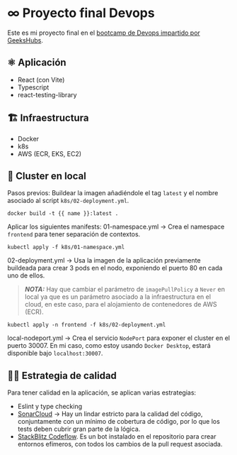 # ∞ Proyecto final Devops

Este es mi proyecto final en el [bootcamp de Devops impartido por GeeksHubs](https://geekshubsacademy.com/producto/devops/).

## ⚛️ Aplicación

- React (con Vite)
- Typescript
- react-testing-library

## 🏗️ Infraestructura

- Docker
- k8s
- AWS (ECR, EKS, EC2)

## 🐳 Cluster en local

Pasos previos:
Buildear la imagen añadiéndole el tag `latest` y el nombre asociado al script `k8s/02-deployment.yml`.

```
docker build -t {{ name }}:latest .
```

Aplicar los siguientes manifests:
01-namespace.yml → Crea el namespace `frontend` para tener separación de contextos.

```
kubectl apply -f k8s/01-namespace.yml
```

02-deployment.yml → Usa la imagen de la aplicación previamente buildeada para crear 3 pods en el nodo, exponiendo el puerto 80 en cada uno de ellos.

> **_NOTA:_** Hay que cambiar el parámetro de `imagePullPolicy` a `Never` en local ya que es un parámetro asociado a la infraestructura en el cloud, en este caso, para el alojamiento de contenedores de AWS (ECR).

```
kubectl apply -n frontend -f k8s/02-deployment.yml
```

local-nodeport.yml → Crea el servicio `NodePort` para exponer el cluster en el puerto 30007. En mi caso, como estoy usando `Docker Desktop`, estará disponible bajo `localhost:30007`.

## 👌🏼 Estrategia de calidad

Para tener calidad en la aplicación, se aplican varias estrategias:

- Eslint y type checking
- [SonarCloud](https://sonarcloud.io/project/overview?id=ivsantos_devops-final-project) → Hay un lindar estricto para la calidad del código, conjuntamente con un mínimo de cobertura de código, por lo que los tests deben cubrir gran parte de la lógica.
- [StackBlitz Codeflow](https://stackblitz.com/codeflow). Es un bot instalado en el repositorio para crear entornos efímeros, con todos los cambios de la pull request asociada.
